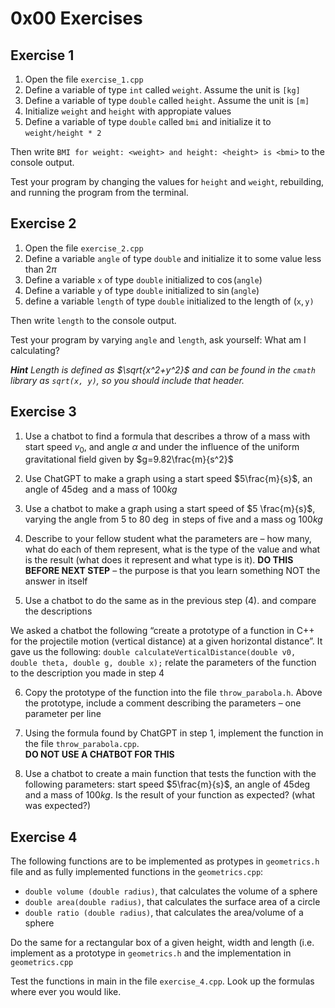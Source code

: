 # 0x00 Exercises

## Exercise 1
1. Open the file `exercise_1.cpp`
2. Define a variable of type `int` called `weight`. Assume the unit is `[kg]`
3. Define a variable of type `double` called `height`. Assume the unit is `[m]`
4. Initialize `weight` and `height` with appropiate values
5. Define a variable of type `double` called `bmi` and initialize it to `weight/height * 2`

Then write `BMI for weight: <weight> and height: <height> is <bmi>` to the console output.

Test your program by changing the values for `height` and `weight`, rebuilding, and running the program from the terminal.

## Exercise 2
1. Open the file `exercise_2.cpp`
2. Define a variable `angle` of type `double` and initialize it to some value less than $2\pi$
3. Define a variable `x` of type `double` initialized to $\cos(\texttt{angle})$
4. Define a variable `y` of type `double` initialized to $\sin(\texttt{angle})$
5. define a variable `length` of type `double` initialized to the length of $(\texttt{x},\texttt{y)}$

Then write `length` to the console output.

Test your program by varying `angle` and `length`, ask yourself: What am I calculating?

_**Hint** Length is defined as $\sqrt{x^2+y^2}$ and can be found in the `cmath` library as `sqrt(x, y)`, so you should include that header._

## Exercise 3
1. Use a chatbot to find a formula that describes a throw of a
mass with start speed $v_0$, and angle $\alpha$ and under the influence of the uniform gravitational field given by $g=9.82\frac{m}{s^2}$

2. Use ChatGPT to make a graph using a start speed $5\frac{m}{s}$, an angle of $45\deg$ and a mass of $100 kg$

3. Use a chatbot to make a graph using a start speed of $5 \frac{m}{s}$, varying the angle from $5$ to $80$ $\deg$ in steps of five and a mass og $100 kg$

4. Describe to your fellow student what the parameters are – how many, what do each of them represent, what is the type of the value and what is the result (what does it represent and what type is it). **DO THIS BEFORE NEXT STEP** – the purpose is that you learn something NOT the answer in itself

5. Use a chatbot to do the same as in the previous step (4). and compare the descriptions

We asked a chatbot the following “create a prototype of a function in C++ for the projectile motion (vertical distance) at a given horizontal distance”. It gave us the following:
`double calculateVerticalDistance(double v0, double theta, double g, double x);` relate the parameters of the function to the description you made in step 4

6. Copy the prototype of the function into the file `throw_parabola.h`. Above the prototype, include a comment describing the parameters – one parameter per line

7. Using the formula found by ChatGPT in step 1, implement the function in the file
`throw_parabola.cpp`. <br>**DO NOT USE A CHATBOT FOR THIS**

8) Use a chatbot to create a main function that tests the function with the following
parameters: start speed $5\frac{m}{s}$, an angle of $45 \deg$ and a mass of $100 kg$. Is the result of your function as expected? (what was expected?)

## Exercise 4
The following functions are to be implemented as protypes in `geometrics.h` file and as fully implemented functions in the `geometrics.cpp`:
- `double volume (double radius)`, that calculates the volume of a sphere
- `double area(double radius)`, that calculates the surface area of a circle
- `double ratio (double radius)`, that calculates the area/volume of a sphere
  
Do the same for a rectangular box of a given height, width and length (i.e. implement
as a prototype in `geometrics.h` and the implementation in `geometrics.cpp` 

Test the functions in main in the file `exercise_4.cpp`. Look up the formulas where ever you would like.